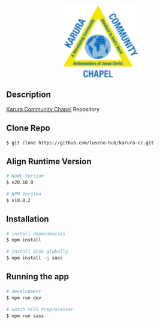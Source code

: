 <p align="center">
  <a href="https://www.karuracc.or.ke/" target="blank">
    <img src="./assets/images/logo_color.png" width="200" alt="Karura Community Chapel Logo" />
  </a>
</p>

## Description

<a href="https://www.karuracc.or.ke/" target="blank">Karura Community Chapel</a> Repository

## Clone Repo

```bash
$ git clone https://github.com/luseno-hub/karura-cc.git
```

## Align Runtime Version

```bash
# Node Version
$ v20.18.0
```

```bash
# NPM Version
$ v10.8.2
```

## Installation

```bash
# install dependencies
$ npm install
```

```bash
# install SCSS globally
$ npm install -g sass
```

## Running the app

```bash
# development
$ npm run dev
```

```bash
# watch SCSS Preprocessor
$ npm run sass
```
